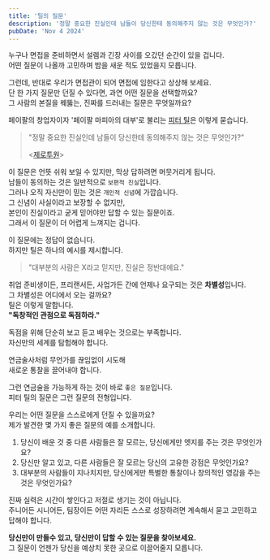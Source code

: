 ```yaml
---
title: '틸의 질문'
description: '정말 중요한 진실인데 남들이 당신한테 동의해주지 않는 것은 무엇인가?'
pubDate: 'Nov 4 2024'
---
```


누구나 면접을 준비하면서 설렘과 긴장 사이를 오갔던 순간이 있을 겁니다.   
어떤 질문이 나올까 고민하며 밤을 새운 적도 있었을지 모릅니다.

그런데, 반대로 우리가 면접관이 되어 면접에 임한다고 상상해 보세요.  
단 한 가지 질문만 던질 수 있다면, 과연 어떤 질문을 선택할까요?  
그 사람의 본질을 꿰뚫는, 진짜를 드러내는 질문은 무엇일까요?

페이팔의 창업자이자 '페이팔 마피아의 대부'로 불리는 [피터 틸](https://namu.wiki/w/%ED%94%BC%ED%84%B0%20%ED%8B%B8)은 이렇게 묻습니다.
> "정말 중요한 진실인데 남들이 당신한테 동의해주지 않는 것은 무엇인가?"
> 
> <[제로투원](https://product.kyobobook.co.kr/detail/S000000695410)>

이 질문은 언뜻 쉬워 보일 수 있지만, 막상 답하려면 머뭇거리게 됩니다.  
남들이 동의하는 것은 일반적으로 `보편적 진실`입니다.  
그러나 오직 자신만이 믿는 것은 `개인적 신념`에 가깝습니다.  
그 신념이 사실이라고 보장할 수 없지만,  
본인이 진실이라고 굳게 믿어야만 답할 수 있는 질문이죠.  
그래서 이 질문이 더 어렵게 느껴지는 겁니다.  

이 질문에는 정답이 없습니다.  
하지만 틸은 하나의 예시를 제시합니다.
> "대부분의 사람은 X라고 믿지만, 진실은 정반대에요."

취업 준비생이든, 프리랜서든, 사업가든 간에 언제나 요구되는 것은 **차별성**입니다.   
그 차별성은 어디에서 오는 걸까요?  
틸은 이렇게 말합니다.  
**"독창적인 관점으로 독점하라."**

독점을 위해 단순히 보고 듣고 배우는 것으로는 부족합니다.  
자신만의 세계를 탐험해야 합니다.  

연금술사처럼 무언가를 끊임없이 시도해  
새로운 통찰을 끌어내야 합니다.

그런 연금술을 가능하게 하는 것이 바로 `좋은 질문`입니다.  
피터 틸의 질문은 그런 질문의 전형입니다.  

우리는 어떤 질문을 스스로에게 던질 수 있을까요?  
제가 발견한 몇 가지 좋은 질문의 예를 소개합니다.  

1. 당신이 배운 것 중 다른 사람들은 잘 모르는, 당신에게만 엣지를 주는 것은 무엇인가요?
2. 당신만 알고 있고, 다른 사람들은 잘 모르는 당신의 고유한 강점은 무엇인가요?
3. 대부분의 사람들이 지나치지만, 당신에게만 특별한 통찰이나 창의적인 영감을 주는 것은 무엇인가요?

진짜 실력은 시간이 쌓인다고 저절로 생기는 것이 아닙니다.  
주니어든 시니어든, 팀장이든 어떤 자리든 스스로 성장하려면 계속해서 묻고 고민하고 답해야 합니다.

**당신만이 만들수 있고, 당신만이 답할 수 있는 질문을 찾아보세요.**  
그 질문이 언젠가 당신을 예상치 못한 곳으로 이끌어줄지 모릅니다.